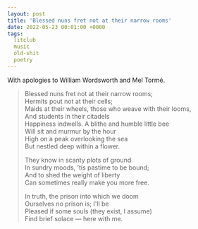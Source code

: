 ```yaml
---
layout: post
title: 'Blessed nuns fret not at their narrow rooms'
date: 2022-05-23 00:01:00 +0000
tags:
  litclub
  music
  old-shit
  poetry
---
```


With apologies to William Wordsworth and Mel Tormé.

> Blessed nuns fret not at their narrow rooms;  
> Hermits pout not at their cells;  
> Maids at their wheels, those who weave with their looms,  
> And students in their citadels  
> Happiness indwells. A blithe and humble little bee  
> Will sit and murmur by the hour  
> High on a peak overlooking the sea  
> But nestled deep within a flower.  
>
> They know in scanty plots of ground  
> In sundry moods, ’tis pastime to be bound;  
> And to shed the weight of liberty  
> Can sometimes really make you more free.  
>
> In truth, the prison into which we doom  
> Ourselves no prison is; I'll be  
> Pleased if some souls (they exist, I assume)  
> Find brief solace — here with me.
